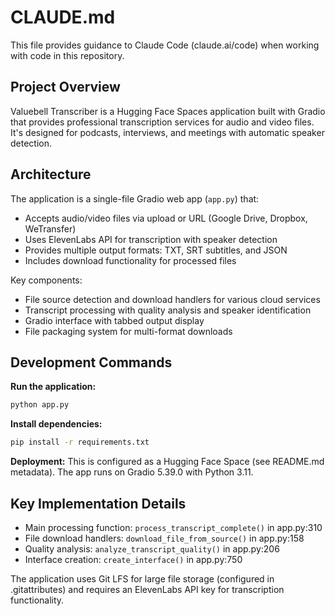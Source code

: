 # CLAUDE.md

This file provides guidance to Claude Code (claude.ai/code) when working with code in this repository.

## Project Overview

Valuebell Transcriber is a Hugging Face Spaces application built with Gradio that provides professional transcription services for audio and video files. It's designed for podcasts, interviews, and meetings with automatic speaker detection.

## Architecture

The application is a single-file Gradio web app (`app.py`) that:
- Accepts audio/video files via upload or URL (Google Drive, Dropbox, WeTransfer)
- Uses ElevenLabs API for transcription with speaker detection
- Provides multiple output formats: TXT, SRT subtitles, and JSON
- Includes download functionality for processed files

Key components:
- File source detection and download handlers for various cloud services
- Transcript processing with quality analysis and speaker identification
- Gradio interface with tabbed output display
- File packaging system for multi-format downloads

## Development Commands

**Run the application:**
```bash
python app.py
```

**Install dependencies:**
```bash
pip install -r requirements.txt
```

**Deployment:**
This is configured as a Hugging Face Space (see README.md metadata). The app runs on Gradio 5.39.0 with Python 3.11.

## Key Implementation Details

- Main processing function: `process_transcript_complete()` in app.py:310
- File download handlers: `download_file_from_source()` in app.py:158
- Quality analysis: `analyze_transcript_quality()` in app.py:206
- Interface creation: `create_interface()` in app.py:750

The application uses Git LFS for large file storage (configured in .gitattributes) and requires an ElevenLabs API key for transcription functionality.